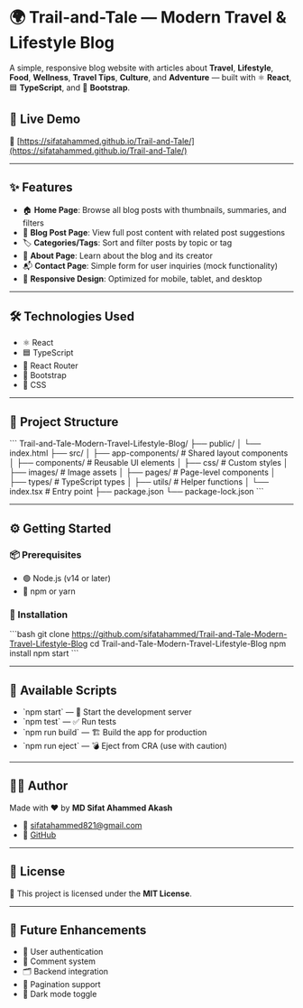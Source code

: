 # 🌍 Trail-and-Tale — Modern Travel & Lifestyle Blog

A simple, responsive blog website with articles about **Travel**, **Lifestyle**, **Food**, **Wellness**, **Travel Tips**, **Culture**, and **Adventure** — built with ⚛️ **React**, 🟦 **TypeScript**, and 🎨 **Bootstrap**.

## 🚀 Live Demo  
🔗 [https://sifatahammed.github.io/Trail-and-Tale/](https://sifatahammed.github.io/Trail-and-Tale/)

---

## ✨ Features

- 🏠 **Home Page**: Browse all blog posts with thumbnails, summaries, and filters  
- 📝 **Blog Post Page**: View full post content with related post suggestions  
- 🏷️ **Categories/Tags**: Sort and filter posts by topic or tag  
- 👤 **About Page**: Learn about the blog and its creator  
- 📬 **Contact Page**: Simple form for user inquiries (mock functionality)  
- 📱 **Responsive Design**: Optimized for mobile, tablet, and desktop

---

## 🛠️ Technologies Used

- ⚛️ React  
- 🟦 TypeScript  
- 🔁 React Router  
- 🎨 Bootstrap  
- 🧼 CSS  

---

## 📁 Project Structure

\`\`\`
Trail-and-Tale-Modern-Travel-Lifestyle-Blog/
├── public/
│   └── index.html
├── src/
│   ├── app-components/       # Shared layout components
│   ├── components/           # Reusable UI elements
│   ├── css/                  # Custom styles
│   ├── images/               # Image assets
│   ├── pages/                # Page-level components
│   ├── types/                # TypeScript types
│   ├── utils/                # Helper functions
│   └── index.tsx             # Entry point
├── package.json
└── package-lock.json
\`\`\`

---

## ⚙️ Getting Started

### 📦 Prerequisites

- 🟢 Node.js (v14 or later)  
- 🧶 npm or yarn

### 🔧 Installation

\`\`\`bash
git clone https://github.com/sifatahammed/Trail-and-Tale-Modern-Travel-Lifestyle-Blog
cd Trail-and-Tale-Modern-Travel-Lifestyle-Blog
npm install
npm start
\`\`\`

---

## 🧪 Available Scripts

- \`npm start\` — 🚀 Start the development server  
- \`npm test\` — ✅ Run tests  
- \`npm run build\` — 🏗️ Build the app for production  
- \`npm run eject\` — 💣 Eject from CRA (use with caution)

---

## 👨‍💻 Author

Made with ❤️ by **MD Sifat Ahammed Akash**

- 📧 sifatahammed821@gmail.com  
- 🐙 [GitHub](https://github.com/sifatahammed)  
---

## 📜 License

📝 This project is licensed under the **MIT License**.

---

## 🌟 Future Enhancements

- 🔐 User authentication  
- 💬 Comment system  
- 🗂️ Backend integration  
- 🔢 Pagination support  
- 🌙 Dark mode toggle
